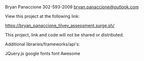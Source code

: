 Bryan Panaccione
302-593-2009
bryan.panaccione@outlook.com


View this project at the following link:

https://bryan_panaccione_tilvey_assessment.surge.sh/

This project, link and code will not be shared or distributed.

Additional libraries/frameworks/api's:

JQuery.js
google fonts
font Awesome
